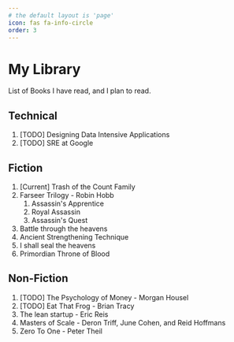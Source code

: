 ```yaml
---
# the default layout is 'page'
icon: fas fa-info-circle
order: 3
---
```




# My Library

List of Books I have read, and I plan to read.

## Technical

1. [TODO] Designing Data Intensive Applications
1. [TODO] SRE at Google

## Fiction

1. [Current] Trash of the Count Family 
1. Farseer Trilogy - Robin Hobb
    1. Assassin's Apprentice
    1. Royal Assassin
    1. Assassin's Quest
1. Battle through the heavens
1. Ancient Strengthening Technique
1. I shall seal the heavens
1. Primordian Throne of Blood

## Non-Fiction

1. [TODO] The Psychology of Money - Morgan Housel
1. [TODO] Eat That Frog - Brian Tracy
1. The lean startup - Eric Reis
1. Masters of Scale - Deron Triff, June Cohen, and Reid Hoffmans
1. Zero To One - Peter Theil